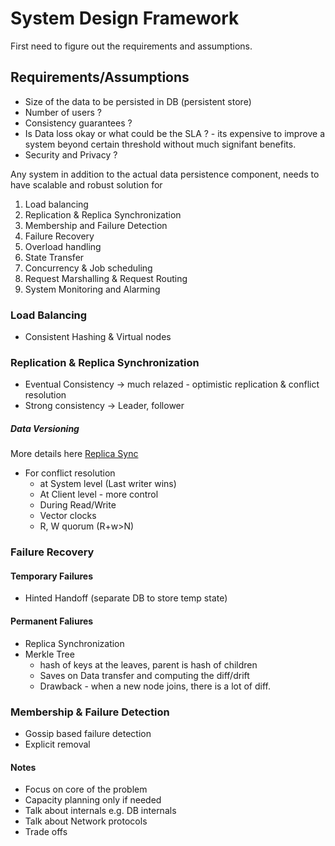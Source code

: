 # System Design Framework

First need to figure out the requirements and assumptions. 
## Requirements/Assumptions
- Size of the data to be persisted in DB (persistent store)
- Number of users ?
- Consistency guarantees ? 
- Is Data loss okay or what could be the SLA ? - its expensive to improve a system beyond certain threshold without much signifant benefits.
- Security and Privacy ?

Any system in addition to the actual data persistence component, needs to have scalable and robust solution for 
1. Load balancing
2. Replication & Replica Synchronization
3. Membership and Failure Detection
4. Failure Recovery
5. Overload handling
6. State Transfer
7. Concurrency & Job scheduling
8. Request Marshalling & Request Routing
9. System Monitoring and Alarming


### Load Balancing
- Consistent Hashing & Virtual nodes

### Replication & Replica Synchronization
- Eventual Consistency -> much relazed - optimistic replication & conflict resolution
- Strong consistency -> Leader, follower
##### Data Versioning 
More details here [Replica Sync](./tradeoffs.md/#replica-synchronization)
- For conflict resolution 
  - at System level  (Last writer wins)
  - At Client level - more control
  - During Read/Write
  - Vector clocks
  - R, W quorum (R+w>N)

### Failure Recovery
#### Temporary Failures
- Hinted Handoff (separate DB to store temp state)
#### Permanent Faliures
- Replica Synchronization
- Merkle Tree
  - hash of keys at the leaves, parent is hash of children
  - Saves on Data transfer and computing the diff/drift
  - Drawback - when a new node joins, there is a lot of diff.

### Membership & Failure Detection
- Gossip based failure detection
- Explicit removal

#### Notes
- Focus on core of the problem
- Capacity planning only if needed
- Talk about internals e.g. DB internals
- Talk about Network protocols
- Trade offs
